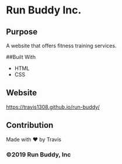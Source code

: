 # Run Buddy Inc.

## Purpose
A website that offers fitness training services.

##Built With
* HTML
* CSS

## Website
https://travis1308.github.io/run-buddy/

## Contribution

Made with ❤️ by Travis

### ©️2019 Run Buddy, Inc
